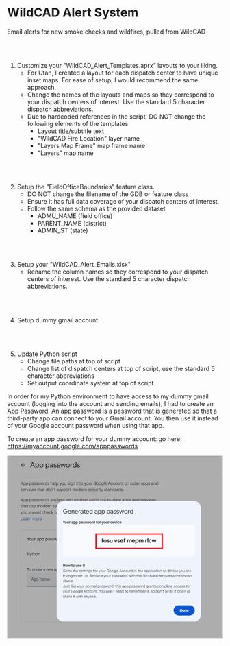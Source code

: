 # WildCAD Alert System
Email alerts for new smoke checks and wildfires, pulled from WildCAD

</br>
</br>

1. Customize your "WildCAD_Alert_Templates.aprx" layouts to your liking.
   - For Utah, I created a layout for each dispatch center to have unique inset maps. For ease of setup, I would recommend the same approach.
   - Change the names of the layouts and maps so they correspond to your dispatch centers of interest. Use the standard 5 character dispatch abbreviations.
   - Due to hardcoded references in the script, DO NOT change the following elements of the templates:
      - Layout title/subtitle text
      - "WildCAD Fire Location" layer name
      - "Layers Map Frame" map frame name
      - "Layers" map name       

</br>
</br>

2. Setup the "FieldOfficeBoundaries" feature class.
   - DO NOT change the filename of the GDB or feature class
   - Ensure it has full data coverage of your dispatch centers of interest.
   - Follow the same schema as the provided dataset
      - ADMU_NAME (field office)
      - PARENT_NAME (district)
      - ADMIN_ST (state)
   

</br>
</br>

3. Setup your "WildCAD_Alert_Emails.xlsx"
   - Rename the column names so they correspond to your dispatch centers of interest. Use the standard 5 character dispatch abbreviations.

</br>
</br>

4. Setup dummy gmail account.

</br>
</br>

5. Update Python script
   - Change file paths at top of script
   - Change list of dispatch centers at top of script, use the standard 5 character abbreviations
   - Set output coordinate system at top of script 



In order for my Python environment to have access to my dummy gmail account (logging into the account and sending emails), I had to create an App Password. An app password is a password that is generated so that a third-party app can connect to your Gmail account. You then use it instead of your Google account password when using that app.

To create an app password for your dummy account: go here: https://myaccount.google.com/apppasswords

![screenshot_GmailSetup_1.png](https://raw.githubusercontent.com/mpanunto/WildCAD_Alert_System/main/Docs/screenshot_GmailSetup_1.png)



